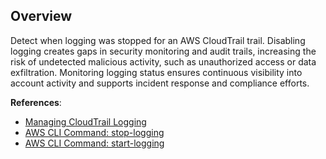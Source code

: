 ## Overview

Detect when logging was stopped for an AWS CloudTrail trail. Disabling logging creates gaps in security monitoring and audit trails, increasing the risk of undetected malicious activity, such as unauthorized access or data exfiltration. Monitoring logging status ensures continuous visibility into account activity and supports incident response and compliance efforts.

**References**:
- [Managing CloudTrail Logging](https://docs.aws.amazon.com/awscloudtrail/latest/userguide/cloudtrail-log-enable.html)
- [AWS CLI Command: stop-logging](https://awscli.amazonaws.com/v2/documentation/api/latest/reference/cloudtrail/stop-logging.html)
- [AWS CLI Command: start-logging](https://awscli.amazonaws.com/v2/documentation/api/latest/reference/cloudtrail/start-logging.html)